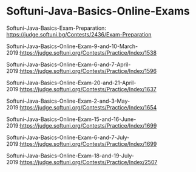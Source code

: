 # Softuni-Java-Basics-Online-Exams

Softuni-Java-Basics-Exam-Preparation: https://judge.softuni.bg/Contests/2436/Exam-Preparation

Softuni-Java-Basics-Online-Exam-9-and-10-March-2019:https://judge.softuni.org/Contests/Practice/Index/1538

Softuni-Java-Basics-Online-Exam-6-and-7-April-2019:https://judge.softuni.org/Contests/Practice/Index/1596

Softuni-Java-Basics-Online-Exam-20-and-21-April-2019:https://judge.softuni.org/Contests/Practice/Index/1637

Softuni-Java-Basics-Online-Exam-2-and-3-May-2019:https://judge.softuni.org/Contests/Practice/Index/1654

Softuni-Java-Basics-Online-Exam-15-and-16-June-2019:https://judge.softuni.org/Contests/Practice/Index/1699

Softuni-Java-Basics-Online-Exam-6-and-7-July-2019:https://judge.softuni.org/Contests/Practice/Index/1699

Softuni-Java-Basics-Online-Exam-18-and-19-July-2019:https://judge.softuni.org/Contests/Practice/Index/2507



